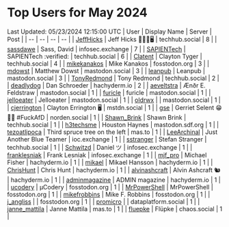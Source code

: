 # Top Users for May 2024
Last Updated: 05/23/2024 12:15:00 UTC
| User | Display Name | Server | Post |
| -- | -- | -- | -- |
| [JeffHicks](https://techhub.social/@JeffHicks) | Jeff Hicks 🐶🎼🍷🖥️ | techhub.social | 8 |
| [sassdawe](https://infosec.exchange/@sassdawe) | Sass, David | infosec.exchange | 7 |
| [SAPIENTech](https://techhub.social/@SAPIENTech) | SAPIENTech :verified: | techhub.social | 6 |
| [Clatent](https://techhub.social/@Clatent) | Clayton Tyger | techhub.social | 4 |
| [mikekanakos](https://fosstodon.org/@mikekanakos) | Mike Kanakos | fosstodon.org | 3 |
| [mdowst](https://mastodon.social/@mdowst) | Matthew Dowst | mastodon.social | 3 |
| [leanpub](https://mastodon.social/@leanpub) | Leanpub | mastodon.social | 3 |
| [TonyRedmond](https://techhub.social/@TonyRedmond) | Tony Redmond | techhub.social | 2 |
| [deadlydog](https://hachyderm.io/@deadlydog) | Dan Schroeder | hachyderm.io | 2 |
| [aeveltstra](https://mastodon.social/@aeveltstra) | Ænðr E. Feldstraw | mastodon.social | 1 |
| [furicle](https://mastodon.social/@furicle) | furicle | mastodon.social | 1 |
| [jelloeater](https://mastodon.social/@jelloeater) | Jelloeater | mastodon.social | 1 |
| [oldrwx](https://mastodon.social/@oldrwx) |  | mastodon.social | 1 |
| [cjerrington](https://mstdn.social/@cjerrington) | Clayton Errington 🖥️ | mstdn.social | 1 |
| [gse](https://norden.social/@gse) | Gerriet Selent 😁🐧🍓 #FuckAfD | norden.social | 1 |
| [Shawn_Brink](https://techhub.social/@Shawn_Brink) | Shawn Brink | techhub.social | 1 |
| [h3techsme](https://mastodon.sdf.org/@h3techsme) | Houston Haynes | mastodon.sdf.org | 1 |
| [tezoatlipoca](https://mas.to/@tezoatlipoca) | Third spruce tree on the left | mas.to | 1 |
| [LeeArchinal](https://ioc.exchange/@LeeArchinal) | Just Another Blue Teamer | ioc.exchange | 1 |
| [sstranger](https://techhub.social/@sstranger) | Stefan Stranger | techhub.social | 1 |
| [Schwitzd](https://infosec.exchange/@Schwitzd) | Daniel ツ | infosec.exchange | 1 |
| [franklesniak](https://infosec.exchange/@franklesniak) | Frank Lesniak | infosec.exchange | 1 |
| [mjf_pro](https://hachyderm.io/@mjf_pro) | Michael Fisher | hachyderm.io | 1 |
| [mikael](https://hachyderm.io/@mikael) | Mikael Hansson | hachyderm.io | 1 |
| [ChrisHunt](https://hachyderm.io/@ChrisHunt) | Chris Hunt | hachyderm.io | 1 |
| [alvinashcraft](https://hachyderm.io/@alvinashcraft) | Alvin Ashcraft 🐿️ | hachyderm.io | 1 |
| [adminmagazine](https://hachyderm.io/@adminmagazine) | ADMIN magazine | hachyderm.io | 1 |
| [ucodery](https://fosstodon.org/@ucodery) | μCodery | fosstodon.org | 1 |
| [MrPowerShell](https://fosstodon.org/@MrPowerShell) | MrPowerShell | fosstodon.org | 1 |
| [mikefrobbins](https://fosstodon.org/@mikefrobbins) | Mike F. Robbins | fosstodon.org | 1 |
| [j_angliss](https://fosstodon.org/@j_angliss) |  | fosstodon.org | 1 |
| [promicro](https://dataplatform.social/@promicro) |  | dataplatform.social | 1 |
| [janne_mattila](https://mas.to/@janne_mattila) | Janne Mattila | mas.to | 1 |
| [fluepke](https://chaos.social/@fluepke) | Flüpke | chaos.social | 1 |
